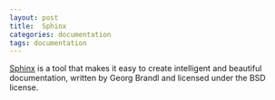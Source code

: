 ```yaml
---
layout: post
title:  Sphinx
categories: documentation
tags: documentation
---
```


[Sphinx](https://www.sphinx-doc.org/en/master/) is a tool that makes it easy to create intelligent and beautiful documentation, written by Georg Brandl and licensed under the BSD license.